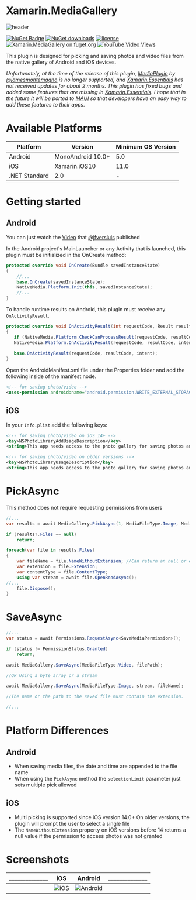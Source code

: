 # Xamarin.MediaGallery

![header](https://raw.githubusercontent.com/dimonovdd/Xamarin.MediaGallery/main/header.svg)

[![NuGet Badge](https://img.shields.io/nuget/v/Xamarin.MediaGallery)](https://www.nuget.org/packages/Xamarin.MediaGallery/) [![NuGet downloads](https://img.shields.io/nuget/dt/Xamarin.MediaGallery)](https://www.nuget.org/packages/Xamarin.MediaGallery/) [![license](https://img.shields.io/github/license/dimonovdd/Xamarin.MediaGallery)](https://github.com/dimonovdd/Xamarin.MediaGallery/blob/main/LICENSE) [![Xamarin.MediaGallery on fuget.org](https://www.fuget.org/packages/Xamarin.MediaGallery/badge.svg)](https://www.fuget.org/packages/Xamarin.MediaGallery) [![YouTube Video Views](https://img.shields.io/youtube/views/8JvgnlHVyrI?style=social)](https://youtu.be/8JvgnlHVyrI)

This plugin is designed for picking and saving photos and video files from the native gallery of Android and iOS devices.

*Unfortunately, at the time of the release of this plugin, [MediaPlugin](https://github.com/jamesmontemagno/MediaPlugin) by [@jamesmontemagno](https://github.com/jamesmontemagno) is no longer supported, and [Xamarin.Essentials](https://github.com/xamarin/Essentials) has not received updates for about 2 months.*
*This plugin has fixed bugs and added some features that are missing in [Xamarin.Essentials](https://github.com/xamarin/Essentials). I hope that in the future it will be ported to [MAUI](https://github.com/dotnet/maui) so that developers have an easy way to add these features to their apps.*

# Available Platforms

| Platform | Version | Minimum OS Version |
| --- | --- | --- |
| Android | MonoAndroid 10.0+| 5.0 |
| iOS | Xamarin.iOS10 | 11.0 |
| .NET Standard | 2.0 | - |

# Getting started

## Android

You can just watch the [Video](https://youtu.be/8JvgnlHVyrI) that [@jfversluis](https://github.com/jfversluis) published

In the Android project's MainLauncher or any Activity that is launched, this plugin must be initialized in the OnCreate method:

```csharp
protected override void OnCreate(Bundle savedInstanceState)
{
    //...
    base.OnCreate(savedInstanceState);
    NativeMedia.Platform.Init(this, savedInstanceState);
    //...
}
 ```

 To handle runtime results on Android, this plugin must receive any `OnActivityResult`.

 ```csharp
protected override void OnActivityResult(int requestCode, Result resultCode, Intent intent)
{
    if (NativeMedia.Platform.CheckCanProcessResult(requestCode, resultCode, intent))
    NativeMedia.Platform.OnActivityResult(requestCode, resultCode, intent);
    
    base.OnActivityResult(requestCode, resultCode, intent);
}
 ```

 Open the AndroidManifest.xml file under the Properties folder and add the following inside of the manifest node.

 ```xml
<!-- for saving photo/video -->
<uses-permission android:name="android.permission.WRITE_EXTERNAL_STORAGE" />
 ```

## iOS

In your `Info.plist` add the following keys:

 ```xml
<!-- for saving photo/video on iOS 14+ -->
<key>NSPhotoLibraryAddUsageDescription</key>
<string>This app needs access to the photo gallery for saving photos and videos</string>

<!-- for saving photo/video on older versions -->
<key>NSPhotoLibraryUsageDescription</key>
<string>This app needs access to the photo gallery for saving photos and videos</string>
 ```

# PickAsync

This method does not require requesting permissions from users

```csharp
//...
var results = await MediaGallery.PickAsync(1, MediaFileType.Image, MediaFileType.Video);

if (results?.Files == null)
    return;

foreach(var file in results.Files)
{
    var fileName = file.NameWithoutExtension; //Can return an null or empty value
    var extension = file.Extension;
    var contentType = file.ContentType;
    using var stream = await file.OpenReadAsync();
//...
    file.Dispose();
}
 ```

# SaveAsync

```csharp
//...
var status = await Permissions.RequestAsync<SaveMediaPermission>();

if (status != PermissionStatus.Granted)
    return;

await MediaGallery.SaveAsync(MediaFileType.Video, filePath);

//OR Using a byte array or a stream

await MediaGallery.SaveAsync(MediaFileType.Image, stream, fileName);

//The name or the path to the saved file must contain the extension.

//...
 ```

# Platform Differences
## Android

- When saving media files, the date and time are appended to the file name
- When using the `PickAsync` method the `selectionLimit` parameter just sets multiple pick allowed

## iOS

- Multi picking is supported since iOS version 14.0+ On older versions, the plugin will prompt the user to select a single file
- The `NameWithoutExtension` property on iOS versions before 14 returns a null value if the permission to access photos was not granted

# Screenshots

|______________|   iOS   | Android |______________|
|:------------:|:---:|:-------:|:------------:|
| |![iOS](https://raw.githubusercontent.com/dimonovdd/Xamarin.MediaGallery/main/Screenshots/ios.jpg)|![Android](https://raw.githubusercontent.com/dimonovdd/Xamarin.MediaGallery/main/Screenshots/droid.jpg)| |
